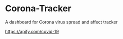# Corona-Tracker
A dashboard for Corona virus spread and affect tracker

https://apify.com/covid-19
